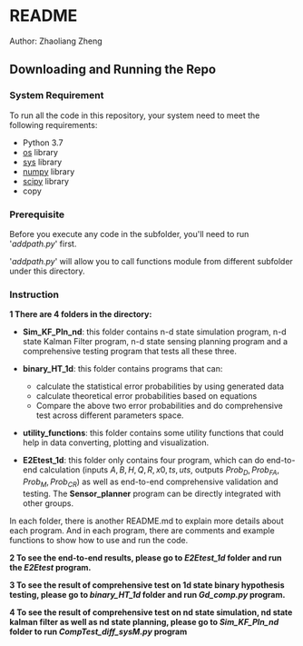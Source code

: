 # README

Author: Zhaoliang Zheng



## Downloading and Running the Repo

### System Requirement

To run all the code in this repository, your system need to meet the following requirements:

- Python 3.7
- [os](https://docs.python.org/3/library/os.html) library
- [sys](https://docs.python.org/3/library/sys.html) library
- [numpy](https://numpy.org/) library
- [scipy](https://www.scipy.org/scipylib/) library
- copy

### Prerequisite

Before you execute any code in the subfolder, you'll need to run '*addpath.py*' first. 

'*addpath.py*' will allow you to call functions module from different subfolder under this directory.

### Instruction

**1 There are 4 folders in the directory:**

- **Sim_KF_Pln_nd**: this folder contains n-d state simulation program, n-d state Kalman Filter program, n-d state sensing planning program and a comprehensive testing program that tests all these three.
- **binary_HT_1d**: this folder contains programs that can:
  - calculate the statistical error probabilities by using generated data
  - calculate theoretical error probabilities based on equations
  - Compare the above two error probabilities and do comprehensive test across different parameters space. 
- **utility_functions**: this folder contains some utility functions that could help in data converting, plotting and visualization. 

- **E2Etest_1d**: this folder only contains four program, which can do end-to-end calculation (inputs $A,B,H,Q,R,x0,ts,uts$, outputs $Prob_D,Prob_{FA},Prob_M,Prob_{CR}$) as well as end-to-end comprehensive validation and testing. The **Sensor_planner** program can be directly integrated with other groups. 

In each folder, there is another README.md to explain more details about each program. And in each program, there are comments and example functions to show how to use and run the code.

**2 To see the end-to-end results, please go to *E2Etest_1d* folder and run the *E2Etest* program.** 

**3 To see the result of comprehensive test on 1d state binary hypothesis testing, please go to *binary_HT_1d* folder and run *Gd_comp.py* program.**

**4 To see the result of comprehensive test on nd state simulation, nd state kalman filter as well as nd state planning, please go to *Sim_KF_Pln_nd* folder to run *CompTest_diff_sysM.py* program**

